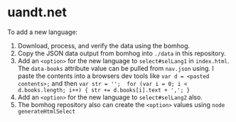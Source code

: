 # uandt.net

To add a new language:  

1. Download, process, and verify the data using the bomhog.
2. Copy the JSON data output from bomhog into `./data` in this repository.
3. Add an `<option>` for the new language to `select#selLang1` in `index.html`.
The `data-books` attribute value can be pulled from `nav.json` using.  I paste
the contents into a browsers dev tools like `var d = <pasted contents>;` and 
then `var str = '';  for (var i = 0; i < d.books.length; i++) { str += d.books[i].text + ','; }`
4. Add an `<option>` for the new language to `select#selLang2` also.
5. The bomhog repository also can create the `<option>` values using `node generateHtmlSelect`